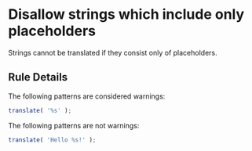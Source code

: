 # Disallow strings which include only placeholders

Strings cannot be translated if they consist only of placeholders.

## Rule Details

The following patterns are considered warnings:

```js
translate( '%s' );
```

The following patterns are not warnings:

```js
translate( 'Hello %s!' );
```
